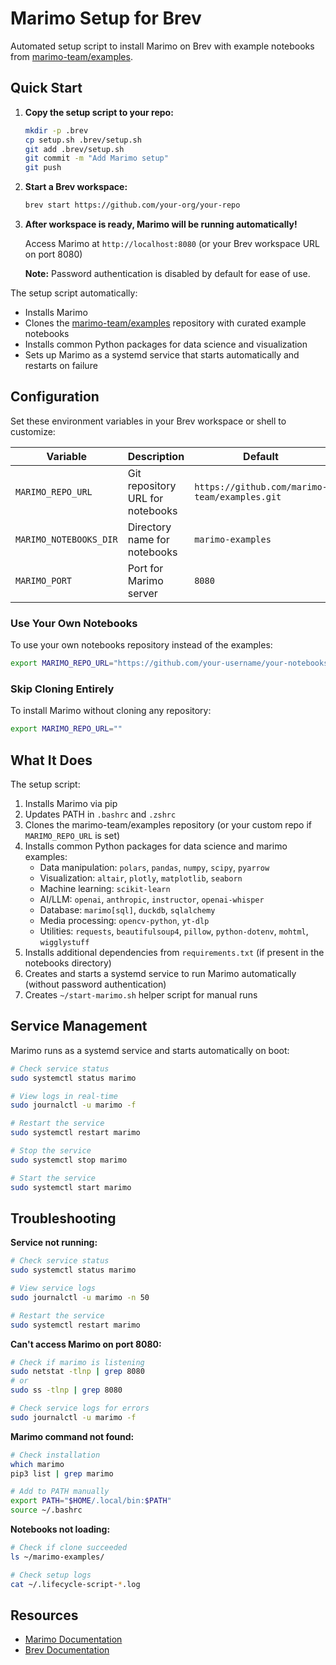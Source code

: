# Marimo Setup for Brev

Automated setup script to install Marimo on Brev with example notebooks from [marimo-team/examples](https://github.com/marimo-team/examples).

## Quick Start

1. **Copy the setup script to your repo:**
   ```bash
   mkdir -p .brev
   cp setup.sh .brev/setup.sh
   git add .brev/setup.sh
   git commit -m "Add Marimo setup"
   git push
   ```

2. **Start a Brev workspace:**
   ```bash
   brev start https://github.com/your-org/your-repo
   ```

3. **After workspace is ready, Marimo will be running automatically!**
   
   Access Marimo at `http://localhost:8080` (or your Brev workspace URL on port 8080)
   
   **Note:** Password authentication is disabled by default for ease of use.

The setup script automatically:
- Installs Marimo
- Clones the [marimo-team/examples](https://github.com/marimo-team/examples) repository with curated example notebooks
- Installs common Python packages for data science and visualization
- Sets up Marimo as a systemd service that starts automatically and restarts on failure

## Configuration

Set these environment variables in your Brev workspace or shell to customize:

| Variable | Description | Default |
|----------|-------------|---------|
| `MARIMO_REPO_URL` | Git repository URL for notebooks | `https://github.com/marimo-team/examples.git` |
| `MARIMO_NOTEBOOKS_DIR` | Directory name for notebooks | `marimo-examples` |
| `MARIMO_PORT` | Port for Marimo server | `8080` |

### Use Your Own Notebooks

To use your own notebooks repository instead of the examples:

```bash
export MARIMO_REPO_URL="https://github.com/your-username/your-notebooks.git"
```

### Skip Cloning Entirely

To install Marimo without cloning any repository:

```bash
export MARIMO_REPO_URL=""
```

## What It Does

The setup script:
1. Installs Marimo via pip
2. Updates PATH in `.bashrc` and `.zshrc`
3. Clones the marimo-team/examples repository (or your custom repo if `MARIMO_REPO_URL` is set)
4. Installs common Python packages for data science and marimo examples:
   - Data manipulation: `polars`, `pandas`, `numpy`, `scipy`, `pyarrow`
   - Visualization: `altair`, `plotly`, `matplotlib`, `seaborn`
   - Machine learning: `scikit-learn`
   - AI/LLM: `openai`, `anthropic`, `instructor`, `openai-whisper`
   - Database: `marimo[sql]`, `duckdb`, `sqlalchemy`
   - Media processing: `opencv-python`, `yt-dlp`
   - Utilities: `requests`, `beautifulsoup4`, `pillow`, `python-dotenv`, `mohtml`, `wigglystuff`
5. Installs additional dependencies from `requirements.txt` (if present in the notebooks directory)
6. Creates and starts a systemd service to run Marimo automatically (without password authentication)
7. Creates `~/start-marimo.sh` helper script for manual runs

## Service Management

Marimo runs as a systemd service and starts automatically on boot:

```bash
# Check service status
sudo systemctl status marimo

# View logs in real-time
sudo journalctl -u marimo -f

# Restart the service
sudo systemctl restart marimo

# Stop the service
sudo systemctl stop marimo

# Start the service
sudo systemctl start marimo
```

## Troubleshooting

**Service not running:**
```bash
# Check service status
sudo systemctl status marimo

# View service logs
sudo journalctl -u marimo -n 50

# Restart the service
sudo systemctl restart marimo
```

**Can't access Marimo on port 8080:**
```bash
# Check if marimo is listening
sudo netstat -tlnp | grep 8080
# or
sudo ss -tlnp | grep 8080

# Check service logs for errors
sudo journalctl -u marimo -f
```

**Marimo command not found:**
```bash
# Check installation
which marimo
pip3 list | grep marimo

# Add to PATH manually
export PATH="$HOME/.local/bin:$PATH"
source ~/.bashrc
```

**Notebooks not loading:**
```bash
# Check if clone succeeded
ls ~/marimo-examples/

# Check setup logs
cat ~/.lifecycle-script-*.log
```

## Resources

- [Marimo Documentation](https://docs.marimo.io)
- [Brev Documentation](https://docs.brev.dev)
